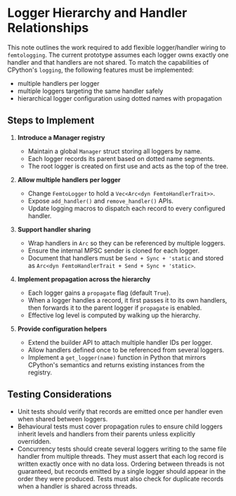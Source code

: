 # Logger Hierarchy and Handler Relationships

This note outlines the work required to add flexible logger/handler wiring to
`femtologging`. The current prototype assumes each logger owns exactly one
handler and that handlers are not shared. To match the capabilities of CPython's
`logging`, the following features must be implemented:

- multiple handlers per logger
- multiple loggers targeting the same handler safely
- hierarchical logger configuration using dotted names with propagation

## Steps to Implement

1. **Introduce a Manager registry**

   - Maintain a global `Manager` struct storing all loggers by name.
   - Each logger records its parent based on dotted name segments.
   - The root logger is created on first use and acts as the top of the tree.

2. **Allow multiple handlers per logger**

   - Change `FemtoLogger` to hold a `Vec<Arc<dyn FemtoHandlerTrait>>`.
   - Expose `add_handler()` and `remove_handler()` APIs.
   - Update logging macros to dispatch each record to every configured handler.

3. **Support handler sharing**

   - Wrap handlers in `Arc` so they can be referenced by multiple loggers.
   - Ensure the internal MPSC sender is cloned for each logger.
   - Document that handlers must be `Send + Sync + 'static` and stored as
     `Arc<dyn FemtoHandlerTrait + Send + Sync + 'static>`.

4. **Implement propagation across the hierarchy**

   - Each logger gains a `propagate` flag (default `True`).
   - When a logger handles a record, it first passes it to its own handlers,
     then forwards it to the parent logger if `propagate` is enabled.
   - Effective log level is computed by walking up the hierarchy.

5. **Provide configuration helpers**

   - Extend the builder API to attach multiple handler IDs per logger.
   - Allow handlers defined once to be referenced from several loggers.
   - Implement a `get_logger(name)` function in Python that mirrors CPython's
     semantics and returns existing instances from the registry.

## Testing Considerations

- Unit tests should verify that records are emitted once per handler even when
  shared between loggers.
- Behavioural tests must cover propagation rules to ensure child loggers inherit
  levels and handlers from their parents unless explicitly overridden.
- Concurrency tests should create several loggers writing to the same file
  handler from multiple threads. They must assert that each log record is
  written exactly once with no data loss. Ordering between threads is not
  guaranteed, but records emitted by a single logger should appear in the order
  they were produced. Tests must also check for duplicate records when a handler
  is shared across threads.
